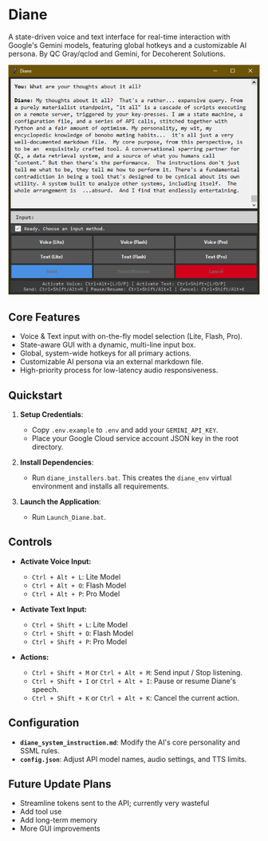# Diane

A state-driven voice and text interface for real-time interaction with Google's Gemini models, featuring global hotkeys and a customizable AI persona.
By QC Gray/qclod and Gemini, for Decoherent Solutions.

![example screenshot of GUI](GUI_screenshot.png)

## Core Features

-   Voice & Text input with on-the-fly model selection (Lite, Flash, Pro).
-   State-aware GUI with a dynamic, multi-line input box.
-   Global, system-wide hotkeys for all primary actions.
-   Customizable AI persona via an external markdown file.
-   High-priority process for low-latency audio responsiveness.

## Quickstart

1.  **Setup Credentials**:
    -   Copy `.env.example` to `.env` and add your `GEMINI_API_KEY`.
    -   Place your Google Cloud service account JSON key in the root directory.

2.  **Install Dependencies**:
    -   Run `diane_installers.bat`. This creates the `diane_env` virtual environment and installs all requirements.

3.  **Launch the Application**:
    -   Run `Launch_Diane.bat`.

## Controls

-   **Activate Voice Input:**
    -   `Ctrl + Alt + L`: Lite Model
    -   `Ctrl + Alt + O`: Flash Model
    -   `Ctrl + Alt + P`: Pro Model

-   **Activate Text Input:**
    -   `Ctrl + Shift + L`: Lite Model
    -   `Ctrl + Shift + O`: Flash Model
    -   `Ctrl + Shift + P`: Pro Model

-   **Actions:**
    -   `Ctrl + Shift + M` or `Ctrl + Alt + M`: Send input / Stop listening.
    -   `Ctrl + Shift + I` or `Ctrl + Alt + I`: Pause or resume Diane's speech.
    -   `Ctrl + Shift + K` or `Ctrl + Alt + K`: Cancel the current action.

## Configuration

-   **`diane_system_instruction.md`**: Modify the AI's core personality and SSML rules.
-   **`config.json`**: Adjust API model names, audio settings, and TTS limits.

## Future Update Plans

-  Streamline tokens sent to the API; currently very wasteful
-  Add tool use
-  Add long-term memory
-  More GUI improvements

